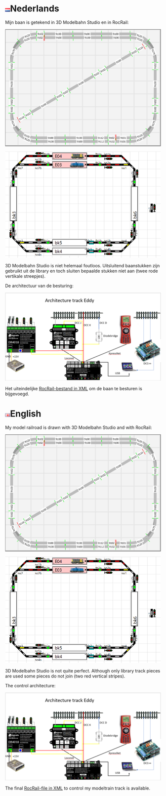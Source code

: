 # ![Nederlandse vlag](../images/nl.gif)Nederlands

Mijn baan is getekend in 3D Modelbahn Studio en in RocRail:

![3D Modelbahn Studio](./images/TrackDesign3D.png)

![RocRail](./images/TrackDesignRocRail.png)

3D Modelbahn Studio is niet helemaal foutloos. Uitsluitend baanstukken zijn gebruikt uit de library en toch sluiten bepaalde stukken niet aan (twee rode vertikale streepjes).

De architectuur van de besturing:

![Architecture](./images/Architecture.PNG)

Het uiteindelijke [RocRail-bestand in XML](./images/plan.xml) om de baan te besturen is bijgevoegd.

# ![English flag](../images/gb.gif)English

My model railroad is drawn with 3D Modelbahn Studio and with RocRail:

![3D Modelbahn Studio](./images/TrackDesign3D.png)

![RocRail](./images/TrackDesignRocRail.png)

3D Modelbahn Studio is not quite perfect. Although only library track pieces are used some pieces do not join (two red vertical stripes).

The control architecture:

![Architecture](./images/Architecture.PNG)

The final [RocRail-file in XML](./images/plan.xml) to control my modeltrain track is available.
